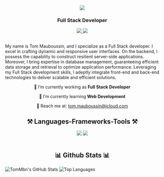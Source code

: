 <h1 align="center">
    <img src="https://readme-typing-svg.herokuapp.com/?font=Righteous&size=35&center=true&vCenter=true&width=500&height=70&duration=4000&lines=Hi+There!+👋;+I'm+Tom+Mauboussin!;" />
</h1>
<h3 align="center">Full Stack Developer</h3>


<div align="center"> 
  <a href="tom.mauboussin@icloud.com" target="_blank">
    <img src="https://img.shields.io/badge/Gmail-D14836?style=for-the-badge&logo=gmail&logoColor=white" target="_blank" />
  </a> 
  <a href="https://www.linkedin.com/in/tommauboussin/" target="_blank">
    <img src="https://img.shields.io/badge/LinkedIn-0077B5?style=for-the-badge&logo=linkedin&logoColor=white" target="_blank" />
  </a>
</div>

<br> 

My name is Tom Mauboussin, and I specialize as a Full Stack developer. I excel in crafting dynamic and responsive user interfaces. On the backend, I possess the capability to construct resilient server-side applications. Moreover, I bring expertise in database management, guaranteeing efficient data storage and retrieval to optimize application performance. Leveraging my Full Stack development skills, I adeptly integrate front-end and back-end technologies to deliver scalable and efficient solutions.



<div align="center">
 
🔭 I’m currently working as **Full Stack Developer**
 
🌱 I’m currently learning **Web Development**

📧 Reach me at: tom.mauboussin@icloud.com

 </div>

<h2 align="center">⚒️ Languages-Frameworks-Tools ⚒️</h2>
<div align="center">
    <img src="https://skillicons.dev/icons?i=html,css,vscode,github" />
    <img src="https://skillicons.dev/icons?i=mysql,javascript,react,express,nodejs,mongodb," /><br>
</div>

<br/>

<h2 align="center">📊 Github Stats 📊</h2>

![TomMbn's GitHub Stats](https://github-readme-stats-lilac-theta-86.vercel.app/api?username=TomMbn&show_icons=true&theme=radical)
![Top Languages](https://github-readme-stats.vercel.app/api/top-langs/?username=TomMbn&show_icons=true&theme=radical)
